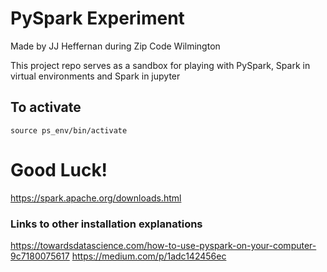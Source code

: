 # PySpark Experiment 
Made by JJ Heffernan during Zip Code Wilmington

This project repo serves as a sandbox for playing with PySpark, Spark in virtual environments and Spark in jupyter

## To activate
`source ps_env/bin/activate`


# Good Luck!

https://spark.apache.org/downloads.html

### Links to other installation explanations

https://towardsdatascience.com/how-to-use-pyspark-on-your-computer-9c7180075617
https://medium.com/p/1adc142456ec